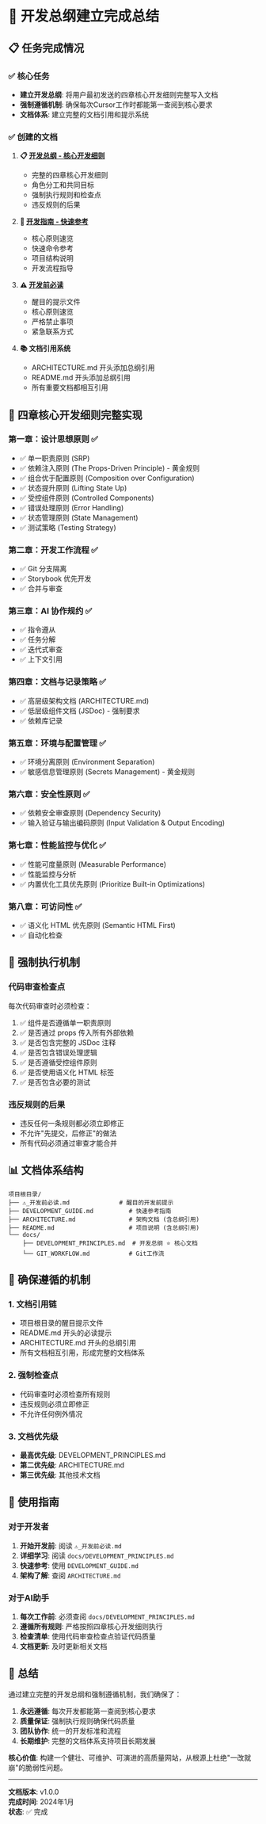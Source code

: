 # 🎯 开发总纲建立完成总结

## 📋 任务完成情况

### ✅ 核心任务
- **建立开发总纲**: 将用户最初发送的四章核心开发细则完整写入文档
- **强制遵循机制**: 确保每次Cursor工作时都能第一查阅到核心要求
- **文档体系**: 建立完整的文档引用和提示系统

### ✅ 创建的文档

1. **📋 [开发总纲 - 核心开发细则](./docs/DEVELOPMENT_PRINCIPLES.md)**
   - 完整的四章核心开发细则
   - 角色分工和共同目标
   - 强制执行规则和检查点
   - 违反规则的后果

2. **🚀 [开发指南 - 快速参考](./DEVELOPMENT_GUIDE.md)**
   - 核心原则速览
   - 快速命令参考
   - 项目结构说明
   - 开发流程指导

3. **⚠️ [开发前必读](./⚠️_开发前必读.md)**
   - 醒目的提示文件
   - 核心原则速览
   - 严格禁止事项
   - 紧急联系方式

4. **📚 文档引用系统**
   - ARCHITECTURE.md 开头添加总纲引用
   - README.md 开头添加总纲引用
   - 所有重要文档都相互引用

## 🎯 四章核心开发细则完整实现

### 第一章：设计思想原则 ✅
- ✅ 单一职责原则 (SRP)
- ✅ 依赖注入原则 (The Props-Driven Principle) - 黄金规则
- ✅ 组合优于配置原则 (Composition over Configuration)
- ✅ 状态提升原则 (Lifting State Up)
- ✅ 受控组件原则 (Controlled Components)
- ✅ 错误处理原则 (Error Handling)
- ✅ 状态管理原则 (State Management)
- ✅ 测试策略 (Testing Strategy)

### 第二章：开发工作流程 ✅
- ✅ Git 分支隔离
- ✅ Storybook 优先开发
- ✅ 合并与审查

### 第三章：AI 协作规约 ✅
- ✅ 指令遵从
- ✅ 任务分解
- ✅ 迭代式审查
- ✅ 上下文引用

### 第四章：文档与记录策略 ✅
- ✅ 高层级架构文档 (ARCHITECTURE.md)
- ✅ 低层级组件文档 (JSDoc) - 强制要求
- ✅ 依赖库记录

### 第五章：环境与配置管理 ✅
- ✅ 环境分离原则 (Environment Separation)
- ✅ 敏感信息管理原则 (Secrets Management) - 黄金规则

### 第六章：安全性原则 ✅
- ✅ 依赖安全审查原则 (Dependency Security)
- ✅ 输入验证与输出编码原则 (Input Validation & Output Encoding)

### 第七章：性能监控与优化 ✅
- ✅ 性能可度量原则 (Measurable Performance)
- ✅ 性能监控与分析
- ✅ 内置优化工具优先原则 (Prioritize Built-in Optimizations)

### 第八章：可访问性 ✅
- ✅ 语义化 HTML 优先原则 (Semantic HTML First)
- ✅ 自动化检查

## 🚨 强制执行机制

### 代码审查检查点
每次代码审查时必须检查：
1. ✅ 组件是否遵循单一职责原则
2. ✅ 是否通过 props 传入所有外部依赖
3. ✅ 是否包含完整的 JSDoc 注释
4. ✅ 是否包含错误处理逻辑
5. ✅ 是否遵循受控组件原则
6. ✅ 是否使用语义化 HTML 标签
7. ✅ 是否包含必要的测试

### 违反规则的后果
- 违反任何一条规则都必须立即修正
- 不允许"先提交，后修正"的做法
- 所有代码必须通过审查才能合并

## 📊 文档体系结构

```
项目根目录/
├── ⚠️_开发前必读.md              # 醒目的开发前提示
├── DEVELOPMENT_GUIDE.md          # 快速参考指南
├── ARCHITECTURE.md               # 架构文档 (含总纲引用)
├── README.md                     # 项目说明 (含总纲引用)
└── docs/
    ├── DEVELOPMENT_PRINCIPLES.md  # 开发总纲 ⭐ 核心文档
    └── GIT_WORKFLOW.md           # Git工作流
```

## 🎯 确保遵循的机制

### 1. 文档引用链
- 项目根目录的醒目提示文件
- README.md 开头的必读提示
- ARCHITECTURE.md 开头的总纲引用
- 所有文档相互引用，形成完整的文档体系

### 2. 强制检查点
- 代码审查时必须检查所有规则
- 违反规则必须立即修正
- 不允许任何例外情况

### 3. 文档优先级
- **最高优先级**: DEVELOPMENT_PRINCIPLES.md
- **第二优先级**: ARCHITECTURE.md
- **第三优先级**: 其他技术文档

## 🚀 使用指南

### 对于开发者
1. **开始开发前**: 阅读 `⚠️_开发前必读.md`
2. **详细学习**: 阅读 `docs/DEVELOPMENT_PRINCIPLES.md`
3. **快速参考**: 使用 `DEVELOPMENT_GUIDE.md`
4. **架构了解**: 查阅 `ARCHITECTURE.md`

### 对于AI助手
1. **每次工作前**: 必须查阅 `docs/DEVELOPMENT_PRINCIPLES.md`
2. **遵循所有规则**: 严格按照四章核心开发细则执行
3. **检查清单**: 使用代码审查检查点验证代码质量
4. **文档更新**: 及时更新相关文档

## 🎉 总结

通过建立完整的开发总纲和强制遵循机制，我们确保了：

1. **永远遵循**: 每次开发都能第一查阅到核心要求
2. **质量保证**: 强制执行规则确保代码质量
3. **团队协作**: 统一的开发标准和流程
4. **长期维护**: 完整的文档体系支持项目长期发展

**核心价值**: 构建一个健壮、可维护、可演进的高质量网站，从根源上杜绝"一改就崩"的脆弱性问题。

---

**文档版本**: v1.0.0  
**完成时间**: 2024年1月  
**状态**: ✅ 完成
